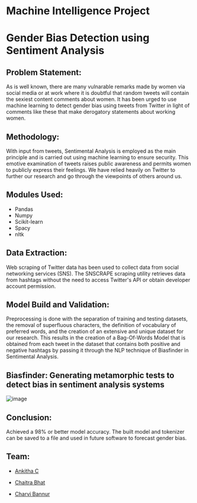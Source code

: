 # Machine Intelligence Project
# Gender Bias Detection using Sentiment Analysis
## Problem Statement:
As is well known, there are many vulnarable
remarks made by women via social media or at work
where it is doubtful that random tweets will contain the sexiest content
comments about women.
It has been urged to use machine learning to detect gender bias using tweets from Twitter in light of comments like these that make derogatory statements about working women.
## Methodology:
With input from tweets, Sentimental Analysis is employed as the main principle and is carried out using machine learning to ensure security.
This emotive examination of tweets raises public awareness and permits women to publicly express their feelings. We have relied heavily on Twitter to further our research and go through the viewpoints of others around us.
## Modules Used:
* Pandas
* Numpy
* Scikit-learn
* Spacy
* nltk

## Data Extraction:
Web scraping of Twitter data has been used to collect data from social networking services (SNS). The SNSCRAPE scraping utility retrieves data from hashtags without the need to access Twitter's API or obtain developer account permission.
## Model Build and Validation:
Preprocessing is done with the separation of training and testing datasets, the removal of superfluous characters, the definition of vocabulary of preferred words, and the creation of an extensive and unique dataset for our research. This results in the creation of a Bag-Of-Words Model that is obtained from each tweet in the dataset that contains both positive and negative hashtags by passing it through the NLP technique of Biasfinder in Sentimental Analysis.
## Biasfinder: Generating metamorphic tests to detect bias in sentiment analysis systems
![image](https://user-images.githubusercontent.com/79328907/204104852-31d26df4-de3b-4d11-83fa-2b57baa21b42.png)

## Conclusion: 
Achieved a 98% or better model accuracy. The built model and tokenizer can be saved to a file and used in future software to forecast gender bias.
## Team:

* [Ankitha C](https://github.com/Ankithac45)

* [Chaitra Bhat](https://github.com/Chaitra-Bhat383)

* [Charvi Bannur](https://github.com/charvibannur)
